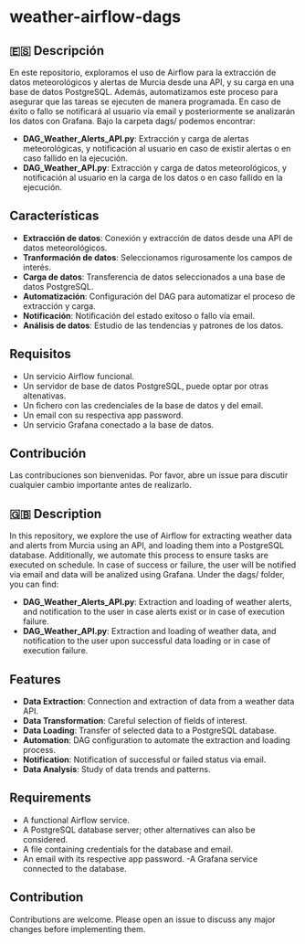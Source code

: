 # weather-airflow-dags
## 🇪🇸 Descripción
En este repositorio, exploramos el uso de Airflow para la extracción de datos meteorológicos y alertas de Murcia desde una API, y su carga en una base de datos PostgreSQL. Además, automatizamos este proceso para asegurar que las tareas se ejecuten de manera programada. En caso de éxito o fallo se notificará al usuario vía email y posteriormente se analizarán los datos con Grafana. Bajo la carpeta dags/ podemos encontrar:
- **DAG_Weather_Alerts_API.py**: Extracción y carga de alertas meteorológicas, y notificación al usuario en caso de existir alertas o en caso fallido en la ejecución.
- **DAG_Weather_API.py**: Extracción y carga de datos meteorológicos, y notificación al usuario en la carga de los datos o en caso fallido en la ejecución.

## Características
- **Extracción de datos**: Conexión y extracción de datos desde una API de datos meteorológicos.
- **Tranformación de datos**: Seleccionamos rigurosamente los campos de interés.
- **Carga de datos**: Transferencia de datos seleccionados a una base de datos PostgreSQL.
- **Automatización**: Configuración del DAG para automatizar el proceso de extracción y carga.
- **Notificación**: Notificación del estado exitoso o fallo vía email.
- **Análisis de datos**: Estudio de las tendencias y patrones de los datos.

## Requisitos
- Un servicio Airflow funcional.
- Un servidor de base de datos PostgreSQL, puede optar por otras altenativas.
- Un fichero con las credenciales de la base de datos y del email.
- Un email con su respectiva app password.
- Un servicio Grafana conectado a la base de datos.

## Contribución
Las contribuciones son bienvenidas. Por favor, abre un issue para discutir cualquier cambio importante antes de realizarlo.

## 🇬🇧 Description
In this repository, we explore the use of Airflow for extracting weather data and alerts from Murcia using an API, and loading them into a PostgreSQL database. Additionally, we automate this process to ensure tasks are executed on schedule. In case of success or failure, the user will be notified via email and data will be analized using Grafana. Under the dags/ folder, you can find:
- **DAG_Weather_Alerts_API.py**: Extraction and loading of weather alerts, and notification to the user in case alerts exist or in case of execution failure.
- **DAG_Weather_API.py**: Extraction and loading of weather data, and notification to the user upon successful data loading or in case of execution failure.

## Features
- **Data Extraction**: Connection and extraction of data from a weather data API.
- **Data Transformation**: Careful selection of fields of interest.
- **Data Loading**: Transfer of selected data to a PostgreSQL database.
- **Automation**: DAG configuration to automate the extraction and loading process.
- **Notification**: Notification of successful or failed status via email.
- **Data Analysis**: Study of data trends and patterns.

## Requirements
- A functional Airflow service.
- A PostgreSQL database server; other alternatives can also be considered.
- A file containing credentials for the database and email.
- An email with its respective app password.
-A Grafana service connected to the database.

## Contribution
Contributions are welcome. Please open an issue to discuss any major changes before implementing them.
